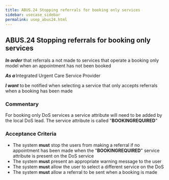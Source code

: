 ```yaml
---
title: ABUS.24 Stopping referrals for booking only services
sidebar: usecase_sidebar
permalink: usep_abus24.html
---
```


## ABUS.24 Stopping referrals for booking only services
**_In order_** that referrals a not made to services that operate a booking only model when an appointment has not been booked

**_As a_** Integrated Urgent Care Service Provider

**_I want_** to be notified when selecting a service that only accepts referrals when a booking has been made

### Commentary 
For booking only DoS services a service attribute will need to be added by the local DoS lead. The service attribute is called "**BOOKINGREQUIRED**"

### Acceptance Criteria 
* The system **must** stop the users from making a referral if no appointment has been made when the "**BOOKINGREQUIRED**" service attribute is present on the DoS service
* The system **must** present an appropriate warning message to the user
* The system **must** allow the user to select a different service on the DoS
* The system **must** allow a referral to be sent when a booking is made
